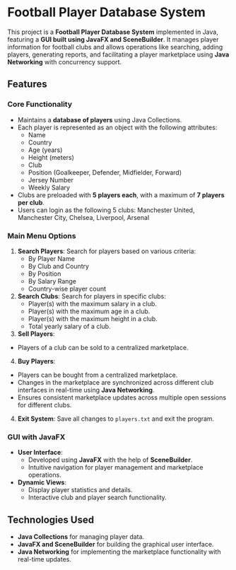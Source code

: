 # Football Player Database System

This project is a **Football Player Database System** implemented in Java, featuring a **GUI built using JavaFX and SceneBuilder**. It manages player information for football clubs and allows operations like searching, adding players, generating reports, and facilitating a player marketplace using **Java Networking** with concurrency support.

## Features

### Core Functionality
- Maintains a **database of players** using Java Collections.
- Each player is represented as an object with the following attributes:
  - Name
  - Country
  - Age (years)
  - Height (meters)
  - Club
  - Position (Goalkeeper, Defender, Midfielder, Forward)
  - Jersey Number
  - Weekly Salary
- Clubs are preloaded with **5 players each**, with a maximum of **7 players per club**.
- Users can login as the following 5 clubs: Manchester United, Manchester City, Chelsea, Liverpool, Arsenal

### Main Menu Options
1. **Search Players**: Search for players based on various criteria:
   - By Player Name
   - By Club and Country
   - By Position
   - By Salary Range
   - Country-wise player count
2. **Search Clubs**: Search for players in specific clubs:
   - Player(s) with the maximum salary in a club.
   - Player(s) with the maximum age in a club.
   - Player(s) with the maximum height in a club.
   - Total yearly salary of a club.
3. **Sell Players**: 
  - Players of a club can be sold to a centralized marketplace.
4. **Buy Players**:
  - Players can be bought from a centralized marketplace.
  - Changes in the marketplace are synchronized across different club interfaces in real-time using **Java Networking**.
  - Ensures consistent marketplace updates across multiple open sessions for different clubs.
4. **Exit System**: Save all changes to `players.txt` and exit the program.

### GUI with JavaFX
- **User Interface**:
  - Developed using **JavaFX** with the help of **SceneBuilder**.
  - Intuitive navigation for player management and marketplace operations.
- **Dynamic Views**:
  - Display player statistics and details.
  - Interactive club and player search functionality.

## Technologies Used
- **Java Collections** for managing player data.
- **JavaFX and SceneBuilder** for building the graphical user interface.
- **Java Networking** for implementing the marketplace functionality with real-time updates.
